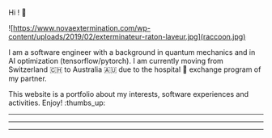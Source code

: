 



Hi ! 👋

![https://www.novaextermination.com/wp-content/uploads/2019/02/exterminateur-raton-laveur.jpg](raccoon.jpg)

I am a software engineer with a background in quantum mechanics and in
AI optimization (tensorflow/pytorch). I am currently moving from
Switzerland :switzerland: to Australia :australia: due to the hospital
:hospital: exchange program of my partner.

This website is a portfolio about my interests, software experiences
and activities. Enjoy! :thumbs_up:

---

---

---



